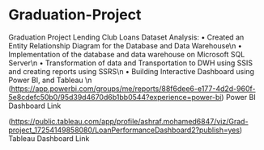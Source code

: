 # Graduation-Project
Graduation Project Lending Club Loans Dataset Analysis:
•	Created an Entity Relationship Diagram for the Database and Data Warehouse\n
•	Implementation of the database and data warehouse on Microsoft SQL Server\n
•	Transformation of data and Transportation to DWH using SSIS and creating reports using SSRS\n
•	Building Interactive Dashboard using Power BI, and Tableau \n
(https://app.powerbi.com/groups/me/reports/88f6dee6-e177-4d2d-960f-5e8cdefc50b0/95d39d4670d6b1bb0544?experience=power-bi) Power BI Dashboard Link

(https://public.tableau.com/app/profile/ashraf.mohamed6847/viz/Grad-project_17254149858080/LoanPerformanceDashboard2?publish=yes) Tableau Dashboard Link
